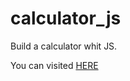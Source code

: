 # calculator_js
Build a calculator whit JS.


You can visited <a href="https://lmorillo96.github.io/calculator_js/">HERE</a>
